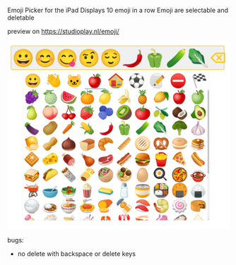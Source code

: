 Emoji Picker for the iPad
Displays 10 emoji in a row
Emoji are selectable and deletable

preview on https://studioplay.nl/emoji/

![screenshot emoji picker](preview.png)

bugs: 
- no delete with backspace or delete keys
